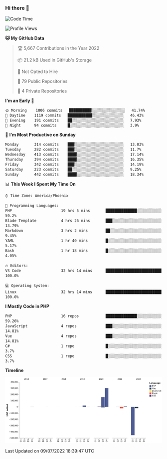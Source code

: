 ### Hi there 👋

<!--START_SECTION:waka-->
![Code Time](http://img.shields.io/badge/Code%20Time-0%20secs-blue)

![Profile Views](http://img.shields.io/badge/Profile%20Views-0-blue)

**🐱 My GitHub Data** 

> 🏆 5,667 Contributions in the Year 2022
 > 
> 📦 21.2 kB Used in GitHub's Storage 
 > 
> 🚫 Not Opted to Hire
 > 
> 📜 79 Public Repositories 
 > 
> 🔑 4 Private Repositories  
 > 
**I'm an Early 🐤** 

```text
🌞 Morning    1006 commits   ██████████░░░░░░░░░░░░░░░   41.74% 
🌆 Daytime    1119 commits   ███████████░░░░░░░░░░░░░░   46.43% 
🌃 Evening    191 commits    ██░░░░░░░░░░░░░░░░░░░░░░░   7.93% 
🌙 Night      94 commits     █░░░░░░░░░░░░░░░░░░░░░░░░   3.9%

```
📅 **I'm Most Productive on Sunday** 

```text
Monday       314 commits    ███░░░░░░░░░░░░░░░░░░░░░░   13.03% 
Tuesday      282 commits    ███░░░░░░░░░░░░░░░░░░░░░░   11.7% 
Wednesday    413 commits    ████░░░░░░░░░░░░░░░░░░░░░   17.14% 
Thursday     394 commits    ████░░░░░░░░░░░░░░░░░░░░░   16.35% 
Friday       342 commits    ███░░░░░░░░░░░░░░░░░░░░░░   14.19% 
Saturday     223 commits    ██░░░░░░░░░░░░░░░░░░░░░░░   9.25% 
Sunday       442 commits    ████░░░░░░░░░░░░░░░░░░░░░   18.34%

```


📊 **This Week I Spent My Time On** 

```text
⌚︎ Time Zone: America/Phoenix

💬 Programming Languages: 
PHP                      19 hrs 5 mins       ██████████████░░░░░░░░░░░   59.2% 
Blade Template           4 hrs 26 mins       ███░░░░░░░░░░░░░░░░░░░░░░   13.79% 
Markdown                 3 hrs 2 mins        ██░░░░░░░░░░░░░░░░░░░░░░░   9.45% 
YAML                     1 hr 40 mins        █░░░░░░░░░░░░░░░░░░░░░░░░   5.17% 
Bash                     1 hr 18 mins        █░░░░░░░░░░░░░░░░░░░░░░░░   4.05%

🔥 Editors: 
VS Code                  32 hrs 14 mins      █████████████████████████   100.0%

💻 Operating System: 
Linux                    32 hrs 14 mins      █████████████████████████   100.0%

```

**I Mostly Code in PHP** 

```text
PHP                      16 repos            ██████████████░░░░░░░░░░░   59.26% 
JavaScript               4 repos             ███░░░░░░░░░░░░░░░░░░░░░░   14.81% 
Vue                      4 repos             ███░░░░░░░░░░░░░░░░░░░░░░   14.81% 
C#                       1 repo              █░░░░░░░░░░░░░░░░░░░░░░░░   3.7% 
CSS                      1 repo              █░░░░░░░░░░░░░░░░░░░░░░░░   3.7%

```


**Timeline**

![Chart not found](https://raw.githubusercontent.com/mikebronner/mikebronner/master/charts/bar_graph.png) 


 Last Updated on 09/07/2022 18:39:47 UTC
<!--END_SECTION:waka-->

<!--
**mikebronner/mikebronner** is a ✨ _special_ ✨ repository because its `README.md` (this file) appears on your GitHub profile.

Here are some ideas to get you started:

- 🔭 I’m currently working on ...
- 🌱 I’m currently learning ...
- 👯 I’m looking to collaborate on ...
- 🤔 I’m looking for help with ...
- 💬 Ask me about ...
- 📫 How to reach me: ...
- 😄 Pronouns: ...
- ⚡ Fun fact: ...
-->
